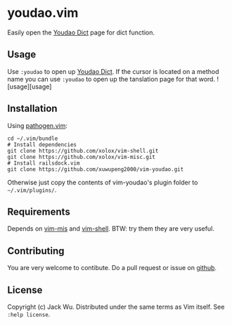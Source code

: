 # youdao.vim

Easily open the [Youdao Dict](http://dict.youdao.com) page for dict function.

## Usage

Use `:youdao` to open up [Youdao Dict](http://dict.youdao.com). If the cursor is located on a method name you can use `:youdao` to open up the tanslation page for that word.
![usage][usage]

## Installation

Using [pathogen.vim](https://github.com/tpope/vim-pathogen):

    cd ~/.vim/bundle
    # Install dependencies
    git clone https://github.com/xolox/vim-shell.git
    git clone https://github.com/xolox/vim-misc.git
    # Install railsdock.vim
    git clone https://github.com/xuwupeng2000/vim-youdao.git

Otherwise just copy the contents of vim-youdao's plugin folder to `~/.vim/plugins/`.

## Requirements

Depends on [vim-mis](https://github.com/xolox/vim-misc) and [vim-shell](https://github.com/xolox/vim-shell).
BTW: try them they are very useful.


## Contributing

You are very welcome to contibute. Do a pull request or issue on [github](https://github.com/arvida/vim-open-rubygems).

## License

Copyright (c) Jack Wu.  Distributed under the same terms as Vim itself.
See `:help license`.

